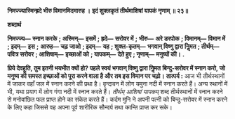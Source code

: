 **निमज्ज्यास्मिन्ह्रदे भीरु विमानमिदमारुह ।** **इदं शुक्लकृतं तीर्थमाशिषां यापकं नृणाम् ॥ २३॥** 

**शब्दार्थ** 

**निमज्ज्य—** **स्नान करके** **; अस्मिन्—** **इसमें** **; ह्रदे—** **सरोवर में** **; भीरु—** **अरे डरपोक** **; विमानम्—** **विमान में** **; इदम्—** **इस** **;** **आरुह—** **चढ़ जाओ** **; इदम्—** **यह** **; शुक्ल-कृतम्—** **भगवान् विष्णु द्वारा निॢमत** **; तीर्थम्—** **पवित्र सरोवर** **; आशिषाम्—** **इच्छाओं को** **; यापकम्—** **देते हुए** **; नृणाम्—** **मनुष्यों की।** **.** 

**प्रिये देवहूति, तुम इतनी भयभीत क्यों हो? पहले स्वयं भगवान् विष्णु द्वारा निॢमत** **बिन्दु-सरोवर में स्नान करो, जो मनुष्य की समस्त इच्छाओं को पूरा करने वाला है और** **तब इस विमान पर चढ़ो।** **तात्पर्य :** आज भी तीर्थस्थानों में जाकर वहाँ जल में स्नान करने की प्रथा है। वृन्दावन में लोग यमुना नदी में स्नान करते हैं। अन्य स्थानों में भी, यथा प्रयाग में लोग गंगा नदी में स्नान करते हैं। *तीर्थम् आशिषां यापकम्* शब्द तीर्थस्थानों में स्नान करने से मनोवांछित फल प्राप्त होने का संकेत करते हैं। कर्दम मुनि ने अपनी पत्नी को बिन्दु-सरोवर में स्नान करने के लिए कहा जिससे वह अपना पूर्व शारीरिक सौन्दर्य तथा कान्ति प्राप्त कर सके।  